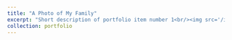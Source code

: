 ```yaml
---
title: "A Photo of My Family"
excerpt: "Short description of portfolio item number 1<br/><img src='/images/jiuye/Image from iOS (2).jpg'>"
collection: portfolio
---
```

